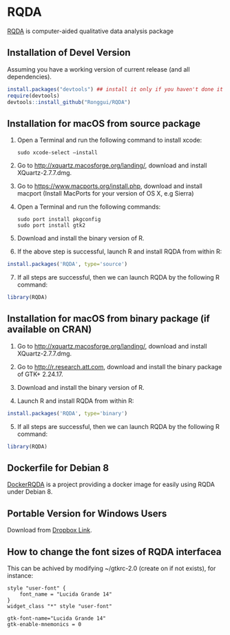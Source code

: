 # RQDA

[RQDA](http://rqda.r-forge.r-project.org/) is computer-aided qualitative data analysis package

## Installation of Devel Version

Assuming you have a working version of current release (and all dependencies).

```R
install.packages("devtools") ## install it only if you haven't done it yet
require(devtools)
devtools::install_github("Ronggui/RQDA")
```



## Installation for macOS from source package

1. Open a Terminal and run the following command to install xcode: 
   ```
   sudo xcode-select —install
   ```

2. Go to http://xquartz.macosforge.org/landing/, download and install XQuartz-2.7.7.dmg.

3. Go to https://www.macports.org/install.php, download and install macport (Install MacPorts for your version of OS X, e.g Sierra)

4. Open a Terminal and run the following commands:
   ```
   sudo port install pkgconfig
   sudo port install gtk2
   ```

5. Download and install the binary version of R.

6. If the above step is successful, launch R and install RQDA from within R:
```R
install.packages('RQDA', type='source')
```

7. If all steps are successful, then we can launch RQDA by the following R command:
```R
library(RQDA) 
```



## Installation for macOS from binary package (if available on CRAN)

1. Go to http://xquartz.macosforge.org/landing/, download and install XQuartz-2.7.7.dmg.

2. Go to http://r.research.att.com, download and install the binary package of GTK+ 2.24.17. 

3. Download and install the binary version of R.

4. Launch R and install RQDA from within R:
```R
install.packages('RQDA', type='binary')
```

5. If all steps are successful, then we can launch RQDA by the following R command:
```R
library(RQDA) 
```



## Dockerfile for Debian 8 

[DockerRQDA](https://github.com/FrdVnW/dockerqda) is a project providing a docker image for easily using RQDA under Debian 8.




## Portable Version for Windows Users
Download from [Dropbox Link](https://www.dropbox.com/s/5zebadz41dep09k/RQDA_0.3_1.rar?dl=0).



## How to change the font sizes of RQDA interfacea
This can be achived by modifying ~/gtkrc-2.0 (create on if not exists), for instance:
```
style "user-font" {
    font_name = "Lucida Grande 14"
}
widget_class "*" style "user-font"

gtk-font-name="Lucida Grande 14"
gtk-enable-mnemonics = 0
```

